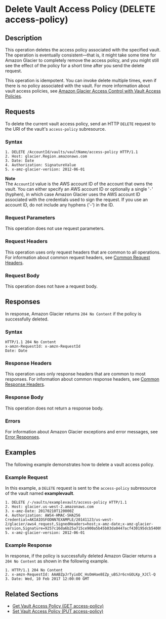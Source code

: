 # Delete Vault Access Policy \(DELETE access\-policy\)<a name="api-DeleteVaultAccessPolicy"></a>

## Description<a name="api-DeleteVaultAccessPolicy-description"></a>

This operation deletes the access policy associated with the specified vault\. The operation is eventually consistent—that is, it might take some time for Amazon Glacier to completely remove the access policy, and you might still see the effect of the policy for a short time after you send the delete request\. 

This operation is idempotent\. You can invoke delete multiple times, even if there is no policy associated with the vault\. For more information about vault access policies, see [Amazon Glacier Access Control with Vault Access Policies](vault-access-policy.md)\.

## Requests<a name="api-DeleteVaultAccessPolicy-requests"></a>

To delete the current vault access policy, send an HTTP `DELETE` request to the URI of the vault's `access-policy` subresource\.

### Syntax<a name="api-DeleteVaultAccessPolicy-requests-syntax"></a>

```
1. DELETE /AccountId/vaults/vaultName/access-policy HTTP/1.1
2. Host: glacier.Region.amazonaws.com
3. Date: Date
4. Authorization: SignatureValue
5. x-amz-glacier-version: 2012-06-01
```

**Note**  
The `AccountId` value is the AWS account ID of the account that owns the vault\. You can either specify an AWS account ID or optionally a single '`-`' \(hyphen\), in which case Amazon Glacier uses the AWS account ID associated with the credentials used to sign the request\. If you use an account ID, do not include any hyphens \('\-'\) in the ID\.

### Request Parameters<a name="api-DeleteVaultAccessPolicy-requests-parameters"></a>

This operation does not use request parameters\.

### Request Headers<a name="api-DeleteVaultAccessPolicy-requests-headers"></a>

This operation uses only request headers that are common to all operations\. For information about common request headers, see [Common Request Headers](api-common-request-headers.md)\.

### Request Body<a name="api-DeleteVaultAccessPolicy-requests-elements"></a>

This operation does not have a request body\.

## Responses<a name="api-DeleteVaultAccessPolicy-responses"></a>

In response, Amazon Glacier returns `204 No Content` if the policy is successfully deleted\.

### Syntax<a name="api-DeleteVaultAccessPolicy-responses-syntax"></a>

```
HTTP/1.1 204 No Content
x-amzn-RequestId: x-amzn-RequestId
Date: Date
```

### Response Headers<a name="api-DeleteVaultAccessPolicy-responses-headers"></a>

This operation uses only response headers that are common to most responses\. For information about common response headers, see [Common Response Headers](api-common-response-headers.md)\.

### Response Body<a name="api-DeleteVaultAccessPolicy-responses-elements"></a>

This operation does not return a response body\.

### Errors<a name="api-DeleteVaultAccessPolicy-responses-errors"></a>

For information about Amazon Glacier exceptions and error messages, see [Error Responses](api-error-responses.md)\.

## Examples<a name="api-DeleteVaultAccessPolicy-examples"></a>

The following example demonstrates how to delete a vault access policy\.

### Example Request<a name="api-DeleteVaultAccessPolicy-example-request"></a>

In this example, a `DELETE` request is sent to the `access-policy` subresource of the vault named **examplevault**\.

```
1. DELETE /-/vaults/examplevault/access-policy HTTP/1.1
2. Host: glacier.us-west-2.amazonaws.com
3. x-amz-Date: 20170210T120000Z
4. Authorization: AWS4-HMAC-SHA256 Credential=AKIAIOSFODNN7EXAMPLE/20141123/us-west-2/glacier/aws4_request,SignedHeaders=host;x-amz-date;x-amz-glacier-version,Signature=9257c16da6b25a715ce900a5b45b03da0447acf430195dcb540091b12966f2a2
5. x-amz-glacier-version: 2012-06-01
```

### Example Response<a name="api-DeleteVaultAccessPolicy-example-response"></a>

In response, if the policy is successfully deleted Amazon Glacier returns a `204 No Content` as shown in the following example\.

```
1. HTTP/1.1 204 No Content
2. x-amzn-RequestId: AAABZpJrTyioDC_HsOmHae8EZp_uBSJr6cnGOLKp_XJCl-Q
3. Date: Wed, 10 Feb 2017 12:00:00 GMT
```

## Related Sections<a name="related-sections-DeleteVaultAccessPolicy"></a>
+ [Get Vault Access Policy \(GET access\-policy\)](api-GetVaultAccessPolicy.md)
+ [Set Vault Access Policy \(PUT access\-policy\)](api-SetVaultAccessPolicy.md)